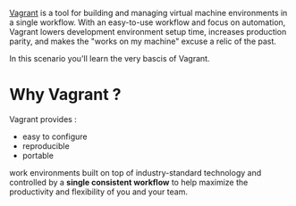 [Vagrant](https://www.vagrantup.com/) is a tool for building and managing virtual machine
environments in a single workflow. With an easy-to-use workflow and
focus on automation, Vagrant lowers development environment setup time,
increases production parity, and makes the "works on my machine"
excuse a relic of the past.

In this scenario you'll learn the very bascis of Vagrant.

# Why Vagrant ?

Vagrant provides :

- easy to configure
- reproducible
- portable
  
work environments built on top of industry-standard technology and controlled by
a **single consistent workflow** to help maximize the productivity and flexibility
of you and your team.
